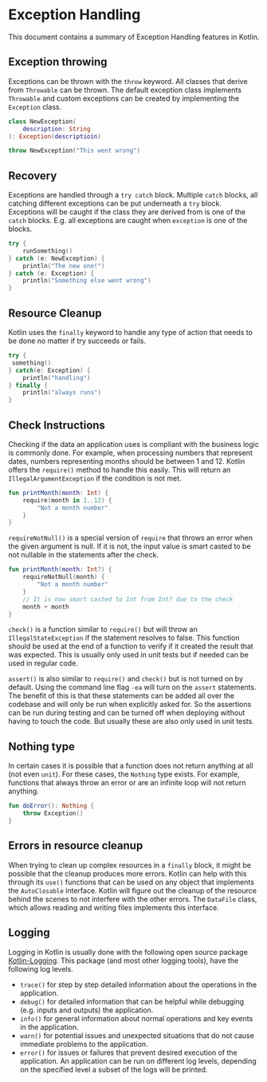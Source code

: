 # Exception Handling
This document contains a summary of Exception Handling features in Kotlin.

## Exception throwing
Exceptions can be thrown with the `throw` keyword. All classes that derive from `Throwable` can be thrown. The default exception class implements `Throwable` and custom exceptions can be created by implementing the `Exception` class.
```kotlin
class NewException(
	description: String
): Exception(descriptioin)

throw NewException("This went wrong")
```

## Recovery
Exceptions are handled through a `try catch` block. Multiple `catch` blocks, all catching different exceptions can be put underneath a `try` block. Exceptions will be caught if the class they are derived from is one of the `catch` blocks. E.g. all exceptions are caught when `exception` is one of the blocks.
```kotlin
try {
	runSomething()
} catch (e: NewException) {
	println("The new one!")
} catch (e: Exception) {
	println("Something else went wrong")
}
```

## Resource Cleanup
Kotlin uses the `finally` keyword to handle any type of action that needs to be done no matter if try succeeds or fails. 
```kotlin
try {
 something()
} catch(e: Exception) {
	println("handling")
} finally {
	println("always runs")
}
```

## Check Instructions
Checking if the data an application uses is compliant with the business logic is commonly done. For example, when processing numbers that represent dates, numbers representing months should be between 1 and 12. Kotlin offers the `require()` method to handle this easily. This will return an `IllegalArgumentException` if the condition is not met.
```kotlin
fun printMonth(month: Int) {
	require(month in 1..12) {
		"Not a month number"
	}
}
```

`requireNotNull()` is a special version of `require` that throws an error when the given argument is null. If it is not, the input value is smart casted to be not nullable in the statements after the check.

```kotlin
fun printMonth(month: Int?) {
	requireNotNull(month) {
		"Not a month number"
	}
	// It is now smart casted to Int from Int? due to the check
	month + month
}
```

`check()` is a function similar to `require()` but will throw an `IllegalStateException` if the statement resolves to false. This function should be used at the end of a function to verify if it created the result that was expected. This is usually only used in unit tests but if needed can be used in regular code.

`assert()` is also similar to `require()` and `check()` but is not turned on by default. Using the command line flag `-ea` will turn on the `assert` statements. The benefit of this is that these statements can be added all over the codebase and will only be run when explicitly asked for. So the assertions can be run during testing and can be turned off when deploying without having to touch the code. But usually these are also only used in unit tests.

## Nothing type
In certain cases it is possible that a function does not return anything at all (not even `unit`). For these cases, the `Nothing` type exists. For example, functions that always throw an error or are an infinite loop will not return anything.
```kotlin
fun doError(): Nothing {
	throw Exception()
}
```

## Errors in resource cleanup
When trying to clean up complex resources in a `finally` block, it might be possible that the cleanup produces more errors. Kotlin can help with this through its `use()` functions that can be used on any object that implements the `AutoClosable` interface. Kotlin will figure out the cleanup of the resource behind the scenes to not interfere with the other errors. The `DataFile` class, which allows reading and writing files implements this interface.

## Logging
Logging in Kotlin is usually done with the following open source package [Kotlin-Logging](https://github.com/oshai/kotlin-logging). This package (and most other logging tools), have the following log levels.
- `trace()` for step by step detailed information about the operations in the application.
- `debug()` for detailed information that can be helpful while debugging (e.g. inputs and outputs) the application.
- `info()` for general information about normal operations and key events in the application.
- `warn()` for potential issues and unexpected situations that do not cause immediate problems to the application.
- `error()` for issues or failures that prevent desired execution of the application.
An application can be run on different log levels, depending on the specified level a subset of the logs will be printed.